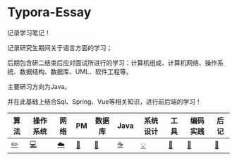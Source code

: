 # Typora-Essay
记录学习笔记！

记录研究生期间关于语言方面的学习；

后期包含研二结束后应对面试所进行的学习：计算机组成、计算机网络、操作系统、数据结构、数据库、UML、软件工程等。

主要研习方向为Java。

并在此基础上结合Sql、Spring、Vue等相关知识，进行前后端的学习！

| 算法  | 操作系统 | 网络                                                         | PM                                                           | 数据库                                                       | Java                                                         | 系统设计 | 工具  | 编码实践 | 后记                                                         |
| ----- | -------- | ------------------------------------------------------------ | ------------------------------------------------------------ | ------------------------------------------------------------ | ------------------------------------------------------------ | -------- | ----- | -------- | ------------------------------------------------------------ |
| [✏️]() | [💻]()    | [☁️](https://github.com/Daryliu/Typora-Essay/tree/master/%E8%AE%A1%E7%AE%97%E6%9C%BA%E7%BD%91%E7%BB%9C%E5%8E%9F%E7%90%86) | [🎨](https://github.com/Daryliu/Typora-Essay/tree/master/%E4%BA%A7%E5%93%81%E7%BB%8F%E7%90%86) | [💾](https://github.com/Daryliu/Typora-Essay/tree/master/Sql) | [☕](https://github.com/Daryliu/Typora-Essay/tree/master/Java) | [💡]()    | [🔧]() | [🍉]()    | [📝](https://github.com/Daryliu/Typora-Essay/blob/master/%E4%BA%A7%E5%93%81%E7%BB%8F%E7%90%86%E5%88%9D%E8%AF%86.md) |

